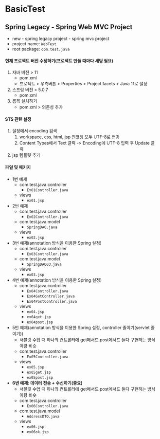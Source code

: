 # BasicTest

## Spring Legacy - Spring Web MVC Project

- new - spring legacy project - spring mvc project
- project name: `WebTest`
- root package: `com.test.java`

#### 현재 프로젝트 버전 수정하기(프로젝트 만들 때마다 세팅 필요)
1. 자바 버전 > 11
   - pom.xml
   - 프로젝트 > 우측버튼 > Properties > Project facets > Java 11로 설정
2. 스프링 버전 > 5.0.7
   - pom.xml
3. 롬복 설치하기
   - pom.xml > 의존성 추가

#### STS 관련 설정
1. 설정에서 encoding 검색
   1. workspace, css, html, jsp 인코딩 모두 UTF-8로 변경
   2. Content Types에서 Text 클릭 -> Encoding에 UTF-8 입력 후 Update 클릭
2. jsp 템플릿 추가

#### 파일 및 패키지
- 1번 예제
  - com.test.java.controller
    - `Ex01Controller.java`
  - views
    - `ex01.jsp`
- 2번 예제
  - com.test.java.controller
    - `Ex02Controller.java`
  - com.test.java.model
    - `SpringDAO.java`
  - views
    - `ex02.jsp`
- 3번 예제(annotation 방식을 이용한 Spring 설정)
  - com.test.java.controller
    - `Ex03Controller.java`
  - com.test.java.model
    - `SpringDAO03.java`
  - views
    - `ex03.jsp`
- 4번 예제(annotation 방식을 이용한 Spring 설정)
  - com.test.java.controller
    - `Ex04Controller.java`
    - `Ex04GetController.java`
    - `Ex04PostController.java`
  - views
    - `ex04.jsp`
    - `ex04get.jsp`
    - `ex04post.jsp`
- 5번 예제(annotation 방식을 이용한 Spring 설정, controller 줄이기(servlet 줄이기))
    - 서블릿 수업 때 하나의 컨트롤러에 get메서드 post메서드 둘다 구현하는 방식이랑 비슷
  - com.test.java.controller
    - `Ex05Controller.java`
  - views
    - `ex05.jsp`
    - `ex05get.jsp`
    - `ex05post.jsp`
- __6번 예제: 데이터 전송 + 수신하기(중요)__
    - 서블릿 수업 때 하나의 컨트롤러에 get메서드 post메서드 둘다 구현하는 방식이랑 비슷
  - com.test.java.controller
    - `Ex06Controller.java`
  - com.test.java.model
    - `AddressDTO.java`
  - views
    - `ex06.jsp`
    - `ex06ok.jsp`